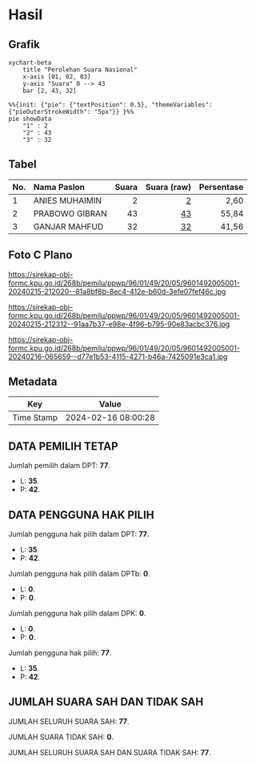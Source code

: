 # Hasil

## Grafik

```mermaid
xychart-beta
    title "Perolehan Suara Nasional"
    x-axis [01, 02, 03]
    y-axis "Suara" 0 --> 43
    bar [2, 43, 32]
```

```mermaid
%%{init: {"pie": {"textPosition": 0.5}, "themeVariables": {"pieOuterStrokeWidth": "5px"}} }%%
pie showData
    "1" : 2
    "2" : 43
    "3" : 32
```

## Tabel

| No. | Nama Paslon    | Suara | Suara (raw) | Persentase |
|:--- |:-------------- | -----:| -----------:| ----------:|
| 1   | ANIES MUHAIMIN | 2     | [2][p-1]    | 2,60       |
| 2   | PRABOWO GIBRAN | 43    | [43][p-2]   | 55,84      |
| 3   | GANJAR MAHFUD  | 32    | [32][p-3]   | 41,56      |


[p-1]: https://github.com/gigit-pemilu/pemilu-2024/blob/main/pilpres/hitung-suara/sub/96-papua-barat-daya/sub/01-sorong/sub/49-malabotom/sub/2005-klasman/sub/001-tps/sub/paslon-1.txt
[p-2]: https://github.com/gigit-pemilu/pemilu-2024/blob/main/pilpres/hitung-suara/sub/96-papua-barat-daya/sub/01-sorong/sub/49-malabotom/sub/2005-klasman/sub/001-tps/sub/paslon-2.txt
[p-3]: https://github.com/gigit-pemilu/pemilu-2024/blob/main/pilpres/hitung-suara/sub/96-papua-barat-daya/sub/01-sorong/sub/49-malabotom/sub/2005-klasman/sub/001-tps/sub/paslon-3.txt

## Foto C Plano

https://sirekap-obj-formc.kpu.go.id/268b/pemilu/ppwp/96/01/49/20/05/9601492005001-20240215-212020--81a8bf8b-8ec4-412e-b60d-3efe07fef46c.jpg

https://sirekap-obj-formc.kpu.go.id/268b/pemilu/ppwp/96/01/49/20/05/9601492005001-20240215-212312--91aa7b37-e98e-4f96-b795-90e83acbc376.jpg

https://sirekap-obj-formc.kpu.go.id/268b/pemilu/ppwp/96/01/49/20/05/9601492005001-20240216-065659--d77e1b53-4115-4271-b46a-7425091e3ca1.jpg


## Metadata

| Key        | Value               |
| ---------- | ------------------- |
| Time Stamp | 2024-02-16 08:00:28 |


## DATA PEMILIH TETAP

Jumlah pemilih dalam DPT: **77**.
 * L: **35**.
 * P: **42**.

## DATA PENGGUNA HAK PILIH

Jumlah pengguna hak pilih dalam DPT: **77**.
 * L: **35**.
 * P: **42**.

Jumlah pengguna hak pilih dalam DPTb: **0**.
 * L: **0**.
 * P: **0**.

Jumlah pengguna hak pilih dalam DPK: **0**.
 * L: **0**.
 * P: **0**.

Jumlah pengguna hak pilih: **77**.
 * L: **35**.
 * P: **42**.

## JUMLAH SUARA SAH DAN TIDAK SAH

JUMLAH SELURUH SUARA SAH: **77**.

JUMLAH SUARA TIDAK SAH: **0**.

JUMLAH SELURUH SUARA SAH DAN SUARA TIDAK SAH: **77**.


